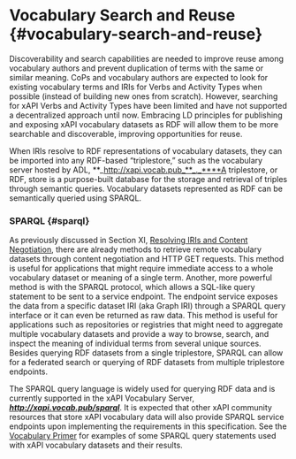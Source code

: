 # Vocabulary Search and Reuse {#vocabulary-search-and-reuse}

Discoverability and search capabilities are needed to improve reuse among vocabulary authors and prevent duplication of terms with the same or similar meaning. CoPs and vocabulary authors are expected to look for existing vocabulary terms and IRIs for Verbs and Activity Types when possible (instead of building new ones from scratch). However, searching for xAPI Verbs and Activity Types have been limited and have not supported a decentralized approach until now. Embracing LD principles for publishing and exposing xAPI vocabulary datasets as RDF will allow them to be more searchable and discoverable, improving opportunities for reuse.

When IRIs resolve to RDF representations of vocabulary datasets, they can be imported into any RDF-based “triplestore,” such as the vocabulary server hosted by ADL, **_http://xapi.vocab.pub_**_._****A triplestore, or RDF, store is a purpose-built database for the storage and retrieval of triples through semantic queries. Vocabulary datasets represented as RDF can be semantically queried using SPARQL.

### SPARQL {#sparql}

As previously discussed in Section XI, [Resolving IRIs and Content Negotiation](vocabulary_development_and_publishing/resolving_iris_and_content_negotiation.md), there are already methods to retrieve remote vocabulary datasets through content negotiation and HTTP GET requests. This method is useful for applications that might require immediate access to a whole vocabulary dataset or meaning of a single term. Another, more powerful method is with the SPARQL protocol, which allows a SQL-like query statement to be sent to a service endpoint. The endpoint service exposes the data from a specific dataset IRI (aka Graph IRI) through a SPARQL query interface or it can even be returned as raw data. This method is useful for applications such as repositories or registries that might need to aggregate multiple vocabulary datasets and provide a way to browse, search, and inspect the meaning of individual terms from several unique sources. Besides querying RDF datasets from a single triplestore, SPARQL can allow for a federated search or querying of RDF datasets from multiple triplestore endpoints.

The SPARQL query language is widely used for querying RDF data and is currently supported in the xAPI Vocabulary Server, **_http://xapi.vocab.pub/sparql_**. It is expected that other xAPI community resources that store xAPI vocabulary data will also provide SPARQL service endpoints upon implementing the requirements in this specification. See the [Vocabulary Primer](https://docs.google.com/document/d/1mQDMOussZ7iKkW5jk1sM8KrOOzjsUYVUmSSXyEhk8v8/edit) for examples of some SPARQL query statements used with xAPI vocabulary datasets and their results.